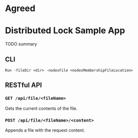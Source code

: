 # Agreed

# Distributed Lock Sample App

TODO summary

## CLI

`Run -fileDir <dir> -nodesFile <nodesMembershipFileLocation>`

## RESTful API

### `GET /api/file/<fileName>`

Gets the current contents of the file.

### `POST /api/file/<fileName>/<content>`

Appends a file with the request content.
